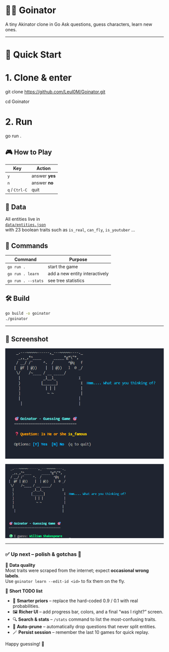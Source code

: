 

# 🧞‍♂️ Goinator
A tiny Akinator clone in Go
Ask questions, guess characters, learn new ones.

---

# 🚀 Quick Start

# 1. Clone & enter
git clone https://github.com/Leul0M/Goinator.git

cd Goinator

# 2. Run
go run .




## 🎮 How to Play

| Key | Action |
|-----|--------|
| `y` | answer **yes** |
| `n` | answer **no** |
| `q` / `Ctrl-C` | quit |



## 🧠 Data

All entities live in  
[`data/entities.json`](data/entities.json)  
with 23 boolean traits such as `is_real`, `can_fly`, `is_youtuber` …



## 🔧 Commands

| Command | Purpose |
|---------|---------|
| `go run .` | start the game |
| `go run . learn` | add a new entity interactively |
| `go run . --stats` | see tree statistics |



## 🛠️ Build

```bash
go build -o goinator
./goinator
```

---

## 📸 Screenshot

![demo](https://github.com/Leul0M/Goinator/blob/main/Screenshot/image1.png)

![demo](https://github.com/Leul0M/Goinator/blob/main/Screenshot/image2.png)

---
### ✅ Up next – polish & gotchas 🚧

🐛 **Data quality**  
Most traits were scraped from the internet; expect **occasional wrong labels**.  
Use `goinator learn --edit-id <id>` to fix them on the fly.

🎯 **Short TODO list**
- 🧮 **Smarter priors** – replace the hard-coded 0.9 / 0.1 with real probabilities.  
- 🖼️ **Richer UI** – add progress bar, colors, and a final “was I right?” screen.  
- 🔍 **Search & stats** – `/stats` command to list the most-confusing traits.  
- 🧹 **Auto-prune** – automatically drop questions that never split entities.  
- 🪄 **Persist session** – remember the last 10 games for quick replay.

Happy guessing! 🎲
